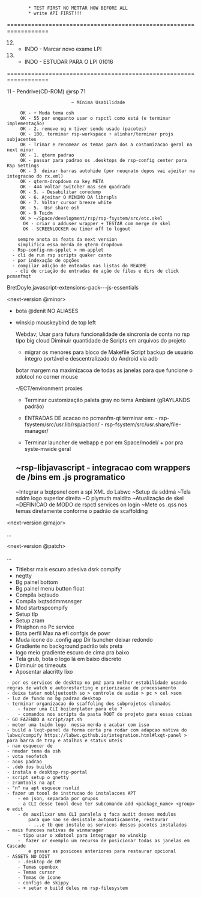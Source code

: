             * TEST FIRST NO METTAR HOW BEFORE ALL
            * write API FIRST!!!
==================================================================

12. * INDO - Marcar novo exame LPI
13. * INDO - ESTUDAR PARA O LPI 01016

==================================================================


 
11 - Pendrive(CD-ROM) @rsp 71

                            ~ Mínima Usabilidade  

         OK - + Muda tema osh
         OK - 55 por enquanto usar o rspctl como está (e terminar implementação)
         OK - 2. remove oq n tiver sendo usado (pacotes)
         OK - 100. terminar rsp-workspace + alinhar/terminar projs subjacentes
         OK - Trimar e renomear os temas para dos a costomizacao geral na next minor
         OK - 1. qterm padrao
         OK - passar para padrao os .desktops de rsp-config center para RSp Settings
         OK - 3  deixar barras autohide (por neuqnato depos vai ajeitar na integracao do rx.xml)
         OK - qterm-dropdown na key META
         OK - 444 voltar switcher mas sem quadrado
         OK - 5. - Desabilitar coredump
         OK - 6. Ajeitar O MINIMO DA librspls 
         OK - 7. Voltar cursor breeze white
         OK - 5.  Usr share osh 
         OK - 9 Tuidm
         OK > ~/Space/development/rsp/rsp-fsystem/src/etc.skel
          OK - criar o adduser wrapper + TESTAR com merge de skel
          OK - SCREENLOCKER ou timer off to logout


<todo-list>


        sempre anota os feats da next version 
        simplifica essa merda de qterm dropdown
      - Rsp-config-nm-spplet > nm-applet
      - cli de run rsp scripts quaker canto
      - por indexação de opções 
      - compilar adição de enteadas nas listas do README 
       - cli de criação de entradas de ação de files e dirs de click pcmanfmqt
BretDoyle.javascript-extensions-pack---js-essentials

</todo-list>


<next-version @minor>

- bota @denit NO ALIASES
- winskip mouskeybind de top left

   Webdav; Usar para futura funcionalidade de sincronia de conta no rsp tipo big cloud
    Diminuir quantidade de Scripts em arquivos do projeto 
    - migrar os menores para bloco de Makefile
    Script backup de usuário íntegro portável e descentralizado do Android via adb
    
    botar margem na maximizacoa de todas as janelas para que funcione o xdotool no corner mouse

  -/ECT/environment proxies
  - Terminar customização paleta gray no tema Ambient (gRAYLANDS padrão)

  - ENTRADAS DE acacao no pcmanfm-qt terminar
      em: 
        - rsp-fsystem/src/usr.lib/rsp/action/
        - rsp-fsystem/src/usr.share/file-manager/
  - Terminar launcher de webapp e por em Space/model/ + por pra syste-mwide geral

  ~rsp-libjavascript - integracao com wrappers de /bins em .js programatico
  -
  ~Integrar a lxqtpsnel com a spi XML do Labwc
  ~Setup da sddmá
  ~Tela sddm logo superior direita 
  ~O plymuth maldito
  ~Atualização de skel
  ~DEFINICAO de MODO de rspctl services on login
  ~Mete os .qss nos temas diretamente conforme o padrão de scaffolding 

</next-version>

<next-version @major>

  ...

</next-version>

<next-version @patch>

  ...

</next-version>

<quest-log>

  * Titlebsr mais escuro adesiva dsrk compify
  * negtty 
  * Bg painel bottom
  * Bg painel menu button float 
  * Compila lxqtsudo
  * Compila lxqtsddmmsnsger
  * Mod startrspcompify
  * Setup tlp
  * Setup zram
  * Phsiphon no Pc service
  * Bota perfil Max na efi confgis de powr 
  * Muda ícone do .config app Dir lsuncher deixar redondo 
  * Gradiente no background padrão tels preta 
  * logo meio gradiente escuro de cima pra baixo 
  * Tela grub, bota o logo lá em baixo discreto
  * Diminuir os timeouts
  * Aposentar alacritty lixo

<quest-log>

<arquive>

    - por os servicos de desktop no pm2 para melhor estabilidade usando regras de watch e autorestarting e priorizacao de processamento
    - deixa tater nobljuetooth so > controle de audio > pc > cel >som
    - luz de fundo no bg padrao desktop
    - terminar organizacao do scaffoling dos subprojetos clonados
        - fazer uma CLI boilerplater para ele ?
        - comandos nos scripts da pasta ROOT do projeto para essas coisas
    - GO FAZENDO A script/apt.sh
    - meter uma tuidm logo  nessa merda e acabar com isso
    - build a lxqt-panel da forma certa pra rodar com adapcao nativa do labwc/compify https://labwc.github.io/integration.html#lxqt-panel > para barra de tray e atalhos e status uteis
    - nao esquecer de 
    - nmudar tema da osh
    - vota neofetch
    - aoos padrao 
    - .deb dos builds
    - instala o desktop-rsp-portal
    - script setup o gnetty
    - zramtools na apt
    - "n" na apt esquece nsolid
    - fazer um toool de instrucao de instalacoes APT
        - em json, separada por grupos
        - a CLI desse toool deve ter subcomando add <package_name> <group> e edit
        - de auxilixar uma CLI paralela q faca audit desses modulos
            para que nao se desistale automaticamente, restaurar
            - ...e tb que instale os servicos desses pacotes instalados
    - mais funcoes nativas de winmanager
        - tipo usar o xdotool para integragar no winskip  
        -  fazer or exemplo um recurso de posicionar todas as janelas em Cascade
            e gravar as posicoes anteriores para restaurar opcional
    - ASSETS NO DIST
        - .desktop de DM
        - Temas openbox
        - Temas cursor
        - Temas de ícone
        - configs de skippy
        - + setar o build deles no rsp-filesystem
        
</arquive>